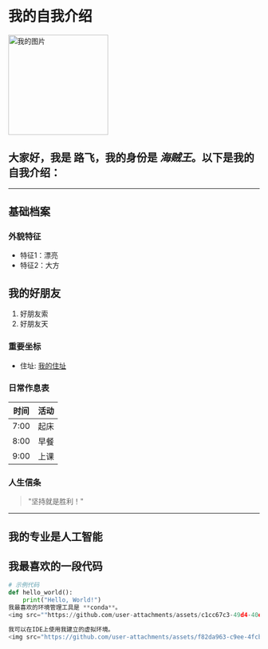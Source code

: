 # 我的自我介绍  

<img src="![R-C](https://github.com/user-attachments/assets/017f742d-78e5-4a7a-ac97-c4523d359ae6)" width="200" alt="我的图片">  

大家好，我是 **路飞**，我的身份是 *海贼王*。以下是我的自我介绍：  
---  
---  

## 基础档案  

### 外貌特征  
- 特征1：漂亮
- 特征2：大方

## 我的好朋友  
1. 好朋友索  
2. 好朋友天

### 重要坐标  
- 住址: [我的住址](https://ts1.tc.mm.bing.net/th/id/R-C.2b0a677128d5b5547f5a39246847c10c?rik=e5J5GD8BHBgqHw&riu=http%3a%2f%2fimg.mp.sohu.com%2fupload%2f20180815%2f402eb94f4351492f8dd1284de752abc9_th.jpg&ehk=72ke5c4IIk%2fcScf1679zi6B%2f%2bVpAIG7CyzOYD6JZCss%3d&risl=&pid=ImgRaw&r=0) <!-- 嵌入链接 -->  

### 日常作息表  
| 时间  | 活动       |  
|-------|------------|  
| 7:00  | 起床       |  
| 8:00  | 早餐       |  
| 9:00  | 上课       |  

### 人生信条  
> "坚持就是胜利！" <!-- 引用块 -->  
---  

## 我的专业是人工智能  

## 我最喜欢的一段代码  
```python  
# 示例代码  
def hello_world():  
    print("Hello, World!")
我最喜欢的环境管理工具是 **conda**。  
<img src=""https://github.com/user-attachments/assets/c1cc67c3-49d4-40ec-a6c0-b091603e6345"" width="400" alt="r1">  

我可以在IDE上使用我建立的虚拟环境。  
<img src="https://github.com/user-attachments/assets/f82da963-c9ee-4fcb-b6d4-764bf9e73db1" width="400" alt="e1">  
